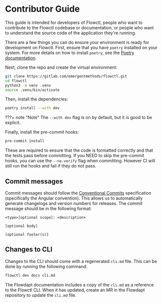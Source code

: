 # Contributor Guide

This guide is intended for developers of Flowctl, people who want to contribute to the Flowctl codebase or documentation, or people who want to understand the source code of the application they're running.

There are a few things you can do ensure your environment is ready for development on Flowctl. First, ensure that you have `poetry` installed on your system. For more details on how to install `poetry`, see the [Poetry documentation](https://python-poetry.org/docs/#installation).

Next, clone the repo and create the virtual environment:

```bash
git clone https://gitlab.com/emergentmethods/flowctl.git
cd flowctl
python3 -m venv .venv
source .venv/bin/activate
```

Then, install the dependencies:

```bash
poetry install --with dev
```

???+ note "Note"
    The `--with dev` flag is on by default, but it is good to be explicit.

Finally, install the pre-commit hooks:

```bash
pre-commit install
```

These are required to ensure that the code is formatted correctly and that the tests pass before committing. If you NEED to skip the pre-commit hooks, you can use the `--no-verify` flag when committing. However CI will still run the hooks and fail if they do not pass.

## Commit messages

Commit messages should follow the [Conventional Commits](https://www.conventionalcommits.org/en/v1.0.0/) specification (specifically the Angular convention). This allows us to automatically generate changelogs and version numbers for releases. The commit message should be in the following format:

```
<type>[optional scope]: <description>

[optional body]

[optional footer(s)]
```

## Changes to CLI

Changes to the CLI should come with a regenerated `cli.md` file. This can be done by running the following command:

```bash
flowctl dev docs cli.md
```

The Flowdapt documentation includes a copy of the `cli.md` as a reference to the Flowctl CLI. When it has updated, create an MR in the Flowdapt repository to update the `cli.md` file.